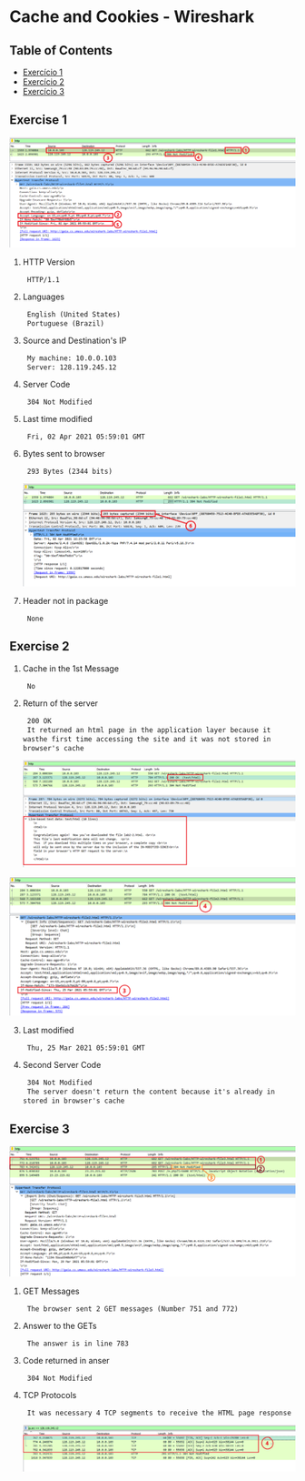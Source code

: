 # Cache and Cookies - Wireshark

## Table of Contents
* [Exercício 1](#exercise-1)
* [Exercício 2](#exercise-2)
* [Exercício 3](#exercise-3)

## Exercise 1

![ex1.1-6](Images/ex1,1-5.png)

1. HTTP Version

        HTTP/1.1

2. Languages 

        English (United States)
        Portuguese (Brazil)

3. Source and Destination's IP

        My machine: 10.0.0.103
        Server: 128.119.245.12

4. Server Code

        304 Not Modified

5. Last time modified

        Fri, 02 Apr 2021 05:59:01 GMT

6. Bytes sent to browser

        293 Bytes (2344 bits)

     ![ex2.2](Images/ex1,6.png)

7. Header not in package

        None

## Exercise 2

1. Cache in the 1st Message

        No

2. Return of the server

        200 OK
        It returned an html page in the application layer because it wasthe first time accessing the site and it was not stored in browser's cache

     ![ex2.2](Images/ex2,2.png)
     
![ex2.2](Images/ex2,3-4.png)

3. Last modified

        Thu, 25 Mar 2021 05:59:01 GMT

4. Second Server Code

        304 Not Modified
        The server doesn't return the content because it's already in stored in browser's cache


## Exercise 3

![ex3-1](Images/ex3,1-3.png)

1. GET Messages

        The browser sent 2 GET messages (Number 751 and 772)

2. Answer to the GETs
        
        The answer is in line 783

3. Code returned in anser
        
        304 Not Modified

4. TCP Protocols

        It was necessary 4 TCP segments to receive the HTML page response

   ![ex3-4](Images/ex3,4.png)
